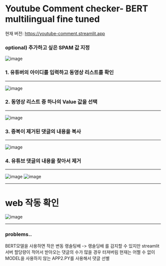 # Youtube Comment checker- BERT multilingual fine tuned

현재 버전: https://youtube-comment.streamlit.app

### optional) 추가하고 싶은 SPAM 값 지정
![image](https://github.com/doxgxxn/YTfinetunedBERT/assets/135602281/75a38393-5115-44ba-a020-4aa8db922c9d)


### 1. 유튜버의 아이디를 입력하고 동영상 리스트를 확인
---
![image](https://github.com/doxgxxn/YTfinetunedBERT/assets/135602281/21734961-4277-458b-9d5f-cbb4f42c0ba3)

### 2. 동영상 리스트 중 하나의 Value 값을 선택
---
![image](https://github.com/doxgxxn/YTfinetunedBERT/assets/135602281/c1a9141d-8013-46b9-921f-2c69b6f4bc62)

### 3. 중복이 제거된 댓글의 내용을 복사
---
![image](https://github.com/doxgxxn/YTfinetunedBERT/assets/135602281/a5bb4772-65c9-4f2e-85e6-7962ba6d2a16)

### 4. 유튜브 댓글의 내용을 찾아서 제거
---
![image](https://github.com/doxgxxn/YTfinetunedBERT/assets/135602281/e1e70d9b-ddf8-488d-a1b9-379d22c98f46)
![image](https://github.com/doxgxxn/YTfinetunedBERT/assets/135602281/dc127fec-fcb7-4ea5-9e2b-549ca89a4c09)

---
# web 작동 확인
![image](https://github.com/doxgxxn/YTfinetunedBERT/assets/135602281/1cdd2118-b048-4be1-bf6a-775090769d51)



--- 
### problems..
BERT모델을 사용하면 작은 변동 랭솔팅배 -> 랭솔딩배 를 감지할 수 있지만
streamlit 서버 할당량이 적어서 받아오는 댓글의 수가 많을 경우 터져버림
현재는 어쩔 수 없이 MODEL을 사용하지 않는 APP2.PY를 사용해서 댓글 선별
